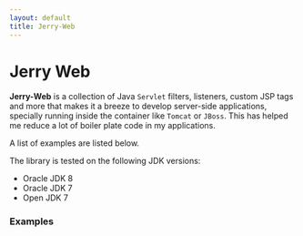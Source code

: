 ```yaml
---
layout: default
title: Jerry-Web
---
```


<h1>Jerry Web</h1>

**Jerry-Web** is a collection of Java `Servlet` filters, listeners, custom JSP tags and more that makes it a breeze to develop
server-side applications, specially running inside the container like `Tomcat` or `JBoss`. This has helped me reduce a lot of boiler
plate code in my applications.

A list of examples are listed below.

The library is tested on the following JDK versions:

* Oracle JDK 8
* Oracle JDK 7
* Open JDK 7

### Examples

